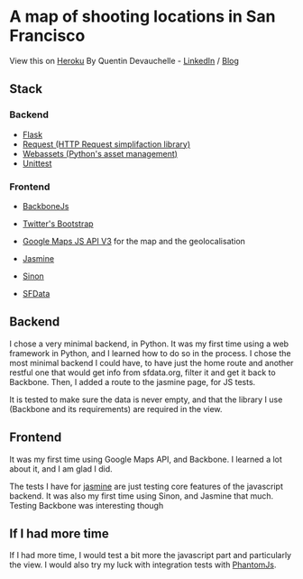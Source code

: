 # A map of shooting locations in San Francisco
View this on [Heroku](http://movie-shootings-in-sf.herokuapp.com/jasmine)
By Quentin Devauchelle - [LinkedIn](http://www.linkedin.com/profile/view?id=160320613) / [Blog](http://qt-dev.tumblr.com)

## Stack
### Backend
* [Flask](http://flask.pocoo.org)
* [Request (HTTP Request simplifaction library)](http://docs.python-requests.org/en/latest/)
* [Webassets (Python's asset management)](http://webassets.readthedocs.org/en/latest/)
* [Unittest](http://docs.python.org/2/library/unittest.html)
### Frontend
* [BackboneJs](http://backbonejs.org/)
* [Twitter's Bootstrap](http://getbootstrap.com/)
* [Google Maps JS API V3](https://developers.google.com/maps/documentation/javascript/) for the map and the geolocalisation
* [Jasmine](http://jasmine.github.io/)
* [Sinon](http://sinonjs.org/)

* [SFData](http://sfdata.org)

## Backend
I chose a very minimal backend, in Python. It was my first time using a web framework in Python, and I learned how to do so in the process.
I chose the most minimal backend I could have, to have just the home route and another restful one that would get info from sfdata.org, filter it and get it back to Backbone.
Then, I added a route to the jasmine page, for JS tests.

It is tested to make sure the data is never empty, and that the library I use (Backbone and its requirements) are required in the view.

## Frontend
It was my first time using Google Maps API, and Backbone. I learned a lot about it, and I am glad I did.

The tests I have for [jasmine](http://movie-shootings-in-sf.herokuapp.com/jasmine) are just testing core features of the javascript backend. It was also my first time using Sinon, and Jasmine that much. Testing Backbone was interesting though


## If I had more time
If I had more time, I would test a bit more the javascript part and particularly the view.
I would also try my luck with integration tests with [PhantomJs](http://phantomjs.org).

